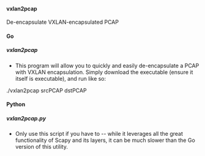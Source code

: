 #### vxlan2pcap
De-encapsulate VXLAN-encapsulated PCAP


#### Go
##### vxlan2pcap

- This program will allow you to quickly and easily de-encapsulate a PCAP with VXLAN encapsulation.  Simply download the executable (ensure it itself is executable), and run like so:

./vxlan2pcap srcPCAP dstPCAP

#### Python 
##### vxlan2pcap.py

- Only use this script if you have to -- while it leverages all the great functionality of Scapy and its layers, it can be much slower than the Go version of this utility.
